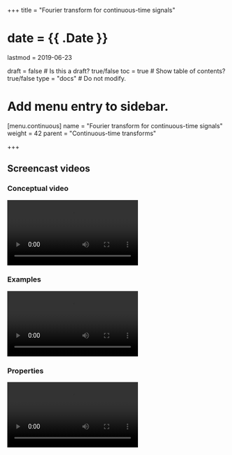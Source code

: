 +++
title = "Fourier transform for continuous-time signals"

# date = {{ .Date }}
lastmod = 2019-06-23

draft = false  # Is this a draft? true/false
toc = true  # Show table of contents? true/false
type = "docs"  # Do not modify.

# Add menu entry to sidebar.
[menu.continuous]
  name = "Fourier transform for continuous-time signals"
  weight = 42
  parent = "Continuous-time transforms"

+++

## Screencast videos

### Conceptual video
<div>
<video controls preload>
  <source src="/../files/8.Screencast/Fourier/Continuous/FTC/1FTCConcept.mp4" type="video/mp4">
Your browser does not support the video tag.
</video>
</div>

### Examples
<div>
<video controls preload>
  <source src="/../files/8.Screencast/Fourier/Continuous/FTC/2FTCExamples.mp4" type="video/mp4">
Your browser does not support the video tag.
</video>
</div>

### Properties
<div>
<video controls preload>
  <source src="/../files/8.Screencast/Fourier/Continuous/FTC/3FTCProperties.mp4" type="video/mp4">
Your browser does not support the video tag.
</video>
</div>
